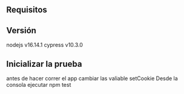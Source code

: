 ## Requisitos

## Versión
nodejs v16.14.1
cypress v10.3.0
## Inicializar la prueba

antes de hacer correr el app cambiar las valiable setCookie 
Desde la consola ejecutar npm test

